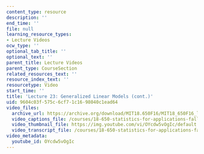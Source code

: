 ```yaml
---
content_type: resource
description: ''
end_time: ''
file: null
learning_resource_types:
- Lecture Videos
ocw_type: ''
optional_tab_title: ''
optional_text: ''
parent_title: Lecture Videos
parent_type: CourseSection
related_resources_text: ''
resource_index_text: ''
resourcetype: Video
start_time: ''
title: 'Lecture 23: Generalized Linear Models (cont.)'
uid: 9604c03f-575c-6cf7-1c16-98040c1ead64
video_files:
  archive_url: https://archive.org/download/MIT18.650F16/MIT18_650F16_lec23_300k.mp4
  video_captions_file: /courses/18-650-statistics-for-applications-fall-2016/3132ea33751b5377b355a394333e9cd2_OYcdw5vOgIc.vtt
  video_thumbnail_file: https://img.youtube.com/vi/OYcdw5vOgIc/default.jpg
  video_transcript_file: /courses/18-650-statistics-for-applications-fall-2016/508f7f868e16d6c30a4bf0a4f848f849_OYcdw5vOgIc.pdf
video_metadata:
  youtube_id: OYcdw5vOgIc
---
```

